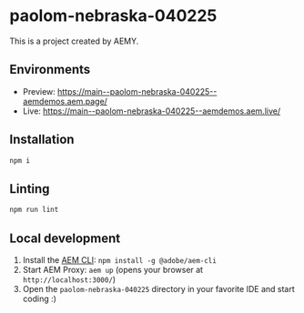 # paolom-nebraska-040225

This is a project created by AEMY.

## Environments

- Preview: https://main--paolom-nebraska-040225--aemdemos.aem.page/
- Live: https://main--paolom-nebraska-040225--aemdemos.aem.live/

## Installation

```sh
npm i
```

## Linting

```sh
npm run lint
```

## Local development

1. Install the [AEM CLI](https://github.com/adobe/helix-cli): `npm install -g @adobe/aem-cli`
1. Start AEM Proxy: `aem up` (opens your browser at `http://localhost:3000/`)
1. Open the `paolom-nebraska-040225` directory in your favorite IDE and start coding :)